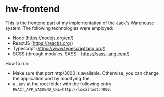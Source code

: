 # hw-frontend

This is the frontend part of my implementation of the Jack's Warehouse system. The following technologies were employed:  

* Node (https://nodejs.org/en/)
* ReactJS (https://reactjs.org/)
* Typescript (https://www.typescriptlang.org/)
* SCSS (through modules, SASS - https://sass-lang.com/)

How to run:

* Make sure that port http/3000 is available. Otherwise, you can change the application port by modifying the 
* a `.env` at the root folder with the following entry `REACT_APP_BACKEND_URL=http://localhost:4000`. 
